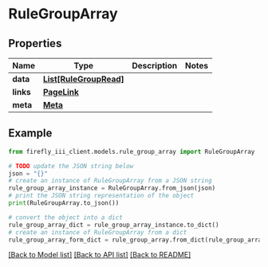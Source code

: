# RuleGroupArray


## Properties

Name | Type | Description | Notes
------------ | ------------- | ------------- | -------------
**data** | [**List[RuleGroupRead]**](RuleGroupRead.md) |  | 
**links** | [**PageLink**](PageLink.md) |  | 
**meta** | [**Meta**](Meta.md) |  | 

## Example

```python
from firefly_iii_client.models.rule_group_array import RuleGroupArray

# TODO update the JSON string below
json = "{}"
# create an instance of RuleGroupArray from a JSON string
rule_group_array_instance = RuleGroupArray.from_json(json)
# print the JSON string representation of the object
print(RuleGroupArray.to_json())

# convert the object into a dict
rule_group_array_dict = rule_group_array_instance.to_dict()
# create an instance of RuleGroupArray from a dict
rule_group_array_form_dict = rule_group_array.from_dict(rule_group_array_dict)
```
[[Back to Model list]](../README.md#documentation-for-models) [[Back to API list]](../README.md#documentation-for-api-endpoints) [[Back to README]](../README.md)



